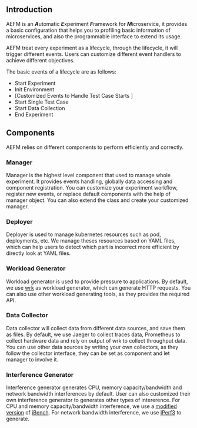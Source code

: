 ## Introduction
AEFM is an ***A***utomatic ***E***xperiment ***F***ramework for ***M***icroservice, it provides a basic configuration that helps you to profiling basic information of microservices, and also the programmable interface to extend its usage.

AEFM treat every experiment as a lifecycle, through the lifecycle, it will trigger different events. Users can customize different event handlers to achieve different objectives.

The basic events of a lifecycle are as follows:
* Start Experiment
* Init Environment
* \[Customized Events to Handle Test Case Starts \]
* Start Single Test Case
* Start Data Collection
* End Experiment

## Components
AEFM relies on different components to perform efficiently and correctly.

### Manager
Manager is the highest level component that used to manage whole experiment. It provides events handling, globally data accessing and component registration. You can customize your experiment workflow, register new events, or replace default components with the help of manager object. You can also extend the class and create your customized manager.

### Deployer
Deployer is used to manage kubernetes resources such as pod, deployments, etc. We manage theses resources based on YAML files, which can help users to detect which part is incorrect more efficient by directly look at YAML files.

### Workload Generator
Workload generator is used to provide pressure to applications. By default, we use [wrk](https://github.com/giltene/wrk2) as workload generator, which can generate HTTP requests. You can also use other workload generating tools, as they provides the required API.

### Data Collector
Data collector will collect data from different data sources, and save them as files. By default, we use Jaeger to collect traces data, Prometheus to collect hardware data and rely on output of wrk to collect throughput data. You can use other data sources by writing your own collectors, as they follow the collector interface, they can be set as component and let manager to involve it.

### Interference Generator
Interference generator generates CPU, memory capacity/bandwidth and network bandwidth interferences by default. User can also customized their own interference generator to generates other types of intererence. For CPU and memory capacity/bandwidth interference, we use a [modified version](https://github.com/Nick-LCY/iBench) of [iBench](https://github.com/stanford-mast/iBench). For network bandwidth interference, we use [IPerf3](https://hub.docker.com/r/networkstatic/iperf3) to generate.